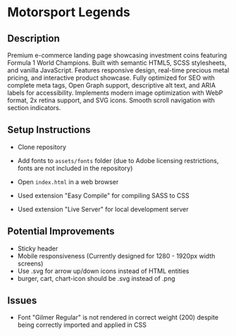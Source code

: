 # Motorsport Legends

## Description

Premium e-commerce landing page showcasing investment coins featuring Formula 1 World Champions. Built with semantic HTML5, SCSS stylesheets, and vanilla JavaScript. Features responsive design, real-time precious metal pricing, and interactive product showcase. Fully optimized for SEO with complete meta tags, Open Graph support, descriptive alt text, and ARIA labels for accessibility. Implements modern image optimization with WebP format, 2x retina support, and SVG icons. Smooth scroll navigation with section indicators. 

## Setup Instructions

- Clone repository
- Add fonts to `assets/fonts` folder (due to Adobe licensing restrictions, fonts are not included in the repository)
- Open `index.html` in a web browser

- Used extension "Easy Compile" for compiling SASS to CSS
- Used extension "Live Server" for local development server

## Potential Improvements

- Sticky header
- Mobile responsiveness (Currently designed for 1280 - 1920px width screens)
- Use .svg for arrow up/down icons instead of HTML entities
- burger, cart, chart-icon should be .svg instead of .png

## Issues

- Font "Gilmer Regular" is not rendered in correct weight (200) despite being correctly imported and applied in CSS
